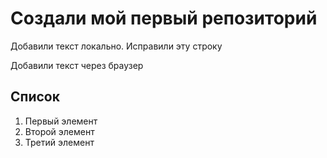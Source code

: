 # Создали мой первый репозиторий

Добавили текст локально. Исправили эту строку

Добавили текст через браузер

## Список
1. Первый элемент
2. Второй элемент
3. Третий элемент
